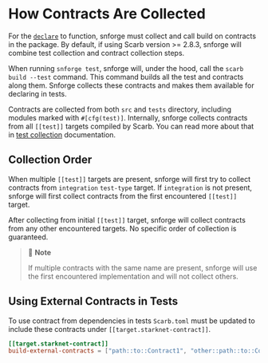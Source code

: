 # How Contracts Are Collected

For the [`declare`](../../appendix/snforge-library/declare.md) to function, snforge must collect and call build on
contracts in the package. By default, if using Scarb version >= 2.8.3, snforge will combine test
collection and contract collection steps.

When running `snforge test`, snforge will, under the hood, call the `scarb build --test` command. This command builds
all the test and contracts along them. Snforge collects these contracts and makes them available for declaring in tests.

Contracts are collected from both `src` and `tests` directory, including modules marked with `#[cfg(test)]`.
Internally, snforge collects contracts from all `[[test]]` targets compiled by Scarb.
You can read more about that in [test collection](../test-collection.md) documentation.

## Collection Order

When multiple `[[test]]` targets are present, snforge will first try to collect contracts from `integration` `test-type`
target. If `integration` is not present, snforge will first collect contracts from the first encountered `[[test]]`
target.

After collecting from initial `[[test]]` target, snforge will collect contracts from any other encountered targets.
No specific order of collection is guaranteed.

> 📝 **Note**
>
> If multiple contracts with the same name are present, snforge will use the first encountered implementation and will
> not collect others.

## Using External Contracts in Tests

To use contract from dependencies in tests `Scarb.toml` must be updated to include these contracts under
`[[target.starknet-contract]]`.

```toml
[[target.starknet-contract]]
build-external-contracts = ["path::to::Contract1", "other::path::to::Contract2"]
```

